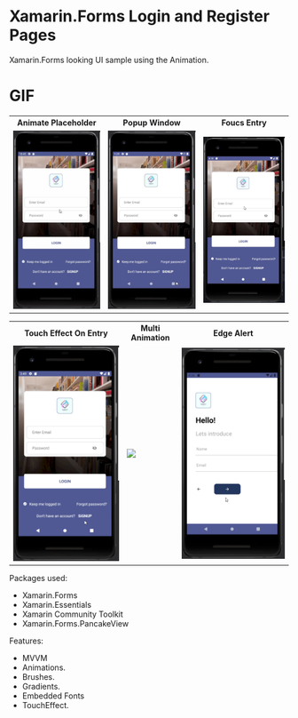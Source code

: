 # Xamarin.Forms Login and Register Pages
Xamarin.Forms looking UI sample using the Animation.

# GIF
<html>
  <table style="width:100%">
    <tr>
      <th>Animate Placeholder</th>
      <th>Popup Window</th> 
      <th>Foucs Entry</th>
    </tr>
    <tr>
      <td><img id="AnimatePlaceholder" src="https://github.com/Mohamadfawzy/LoginRegisterPages/blob/main/Screenshots/Gif/AnimatePlaceholder.gif?raw=true"></td>
      <td><img id="PopupWindow" src="https://github.com/Mohamadfawzy/LoginRegisterPages/blob/main/Screenshots/Gif/PopupWindow.gif?raw=true"> </td>
      <td><img id="FoucsEntry" src="https://github.com/Mohamadfawzy/LoginRegisterPages/blob/main/Screenshots/Gif/FoucsEntry.gif?raw=true"> </td>
    </tr>
  </table>
</html>

<html>
  <table style="width:100%">
    <tr>
      <th>Touch Effect On Entry</th>
      <th>Multi Animation</th>
      <th>Edge Alert</th>
    </tr>
    <tr>
      <td><img id="TouchEffectOnEntry" src="https://github.com/Mohamadfawzy/LoginRegisterPages/blob/main/Screenshots/Gif/TouchEffectOnEntry.gif?raw=true"> </td>
      <td><img id="MultiAnimation" src="https://github.com/Mohamadfawzy/LoginRegisterPages/blob/main/Screenshots/Gif/MultiAnimation.gif?raw=true"> </td>
      <td><img id="EdgeAlert" src="https://github.com/Mohamadfawzy/LoginRegisterPages/blob/main/Screenshots/Gif/EdgeAlert.gif?raw=true"> </td>
    </tr>
  </table>
</html>
Packages used:

* Xamarin.Forms
* Xamarin.Essentials
* Xamarin Community Toolkit 
* Xamarin.Forms.PancakeView

Features:

* MVVM
* Animations.
* Brushes.
* Gradients.
* Embedded Fonts
* TouchEffect.
